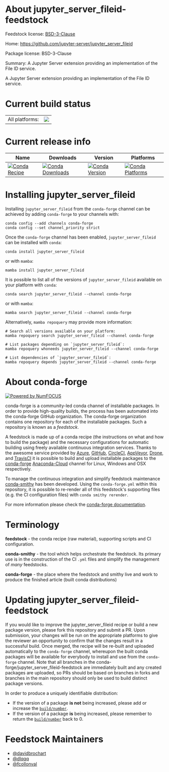 About jupyter_server_fileid-feedstock
=====================================

Feedstock license: [BSD-3-Clause](https://github.com/conda-forge/jupyter_server_fileid-feedstock/blob/main/LICENSE.txt)

Home: https://github.com/jupyter-server/jupyter_server_fileid

Package license: BSD-3-Clause

Summary: A Jupyter Server extension providing an implementation of the File ID service.

A Jupyter Server extension providing an implementation of the File ID service.


Current build status
====================


<table><tr><td>All platforms:</td>
    <td>
      <a href="https://dev.azure.com/conda-forge/feedstock-builds/_build/latest?definitionId=17883&branchName=main">
        <img src="https://dev.azure.com/conda-forge/feedstock-builds/_apis/build/status/jupyter_server_fileid-feedstock?branchName=main">
      </a>
    </td>
  </tr>
</table>

Current release info
====================

| Name | Downloads | Version | Platforms |
| --- | --- | --- | --- |
| [![Conda Recipe](https://img.shields.io/badge/recipe-jupyter_server_fileid-green.svg)](https://anaconda.org/conda-forge/jupyter_server_fileid) | [![Conda Downloads](https://img.shields.io/conda/dn/conda-forge/jupyter_server_fileid.svg)](https://anaconda.org/conda-forge/jupyter_server_fileid) | [![Conda Version](https://img.shields.io/conda/vn/conda-forge/jupyter_server_fileid.svg)](https://anaconda.org/conda-forge/jupyter_server_fileid) | [![Conda Platforms](https://img.shields.io/conda/pn/conda-forge/jupyter_server_fileid.svg)](https://anaconda.org/conda-forge/jupyter_server_fileid) |

Installing jupyter_server_fileid
================================

Installing `jupyter_server_fileid` from the `conda-forge` channel can be achieved by adding `conda-forge` to your channels with:

```
conda config --add channels conda-forge
conda config --set channel_priority strict
```

Once the `conda-forge` channel has been enabled, `jupyter_server_fileid` can be installed with `conda`:

```
conda install jupyter_server_fileid
```

or with `mamba`:

```
mamba install jupyter_server_fileid
```

It is possible to list all of the versions of `jupyter_server_fileid` available on your platform with `conda`:

```
conda search jupyter_server_fileid --channel conda-forge
```

or with `mamba`:

```
mamba search jupyter_server_fileid --channel conda-forge
```

Alternatively, `mamba repoquery` may provide more information:

```
# Search all versions available on your platform:
mamba repoquery search jupyter_server_fileid --channel conda-forge

# List packages depending on `jupyter_server_fileid`:
mamba repoquery whoneeds jupyter_server_fileid --channel conda-forge

# List dependencies of `jupyter_server_fileid`:
mamba repoquery depends jupyter_server_fileid --channel conda-forge
```


About conda-forge
=================

[![Powered by
NumFOCUS](https://img.shields.io/badge/powered%20by-NumFOCUS-orange.svg?style=flat&colorA=E1523D&colorB=007D8A)](https://numfocus.org)

conda-forge is a community-led conda channel of installable packages.
In order to provide high-quality builds, the process has been automated into the
conda-forge GitHub organization. The conda-forge organization contains one repository
for each of the installable packages. Such a repository is known as a *feedstock*.

A feedstock is made up of a conda recipe (the instructions on what and how to build
the package) and the necessary configurations for automatic building using freely
available continuous integration services. Thanks to the awesome service provided by
[Azure](https://azure.microsoft.com/en-us/services/devops/), [GitHub](https://github.com/),
[CircleCI](https://circleci.com/), [AppVeyor](https://www.appveyor.com/),
[Drone](https://cloud.drone.io/welcome), and [TravisCI](https://travis-ci.com/)
it is possible to build and upload installable packages to the
[conda-forge](https://anaconda.org/conda-forge) [Anaconda-Cloud](https://anaconda.org/)
channel for Linux, Windows and OSX respectively.

To manage the continuous integration and simplify feedstock maintenance
[conda-smithy](https://github.com/conda-forge/conda-smithy) has been developed.
Using the ``conda-forge.yml`` within this repository, it is possible to re-render all of
this feedstock's supporting files (e.g. the CI configuration files) with ``conda smithy rerender``.

For more information please check the [conda-forge documentation](https://conda-forge.org/docs/).

Terminology
===========

**feedstock** - the conda recipe (raw material), supporting scripts and CI configuration.

**conda-smithy** - the tool which helps orchestrate the feedstock.
                   Its primary use is in the construction of the CI ``.yml`` files
                   and simplify the management of *many* feedstocks.

**conda-forge** - the place where the feedstock and smithy live and work to
                  produce the finished article (built conda distributions)


Updating jupyter_server_fileid-feedstock
========================================

If you would like to improve the jupyter_server_fileid recipe or build a new
package version, please fork this repository and submit a PR. Upon submission,
your changes will be run on the appropriate platforms to give the reviewer an
opportunity to confirm that the changes result in a successful build. Once
merged, the recipe will be re-built and uploaded automatically to the
`conda-forge` channel, whereupon the built conda packages will be available for
everybody to install and use from the `conda-forge` channel.
Note that all branches in the conda-forge/jupyter_server_fileid-feedstock are
immediately built and any created packages are uploaded, so PRs should be based
on branches in forks and branches in the main repository should only be used to
build distinct package versions.

In order to produce a uniquely identifiable distribution:
 * If the version of a package **is not** being increased, please add or increase
   the [``build/number``](https://docs.conda.io/projects/conda-build/en/latest/resources/define-metadata.html#build-number-and-string).
 * If the version of a package **is** being increased, please remember to return
   the [``build/number``](https://docs.conda.io/projects/conda-build/en/latest/resources/define-metadata.html#build-number-and-string)
   back to 0.

Feedstock Maintainers
=====================

* [@davidbrochart](https://github.com/davidbrochart/)
* [@dlqqq](https://github.com/dlqqq/)
* [@fcollonval](https://github.com/fcollonval/)

